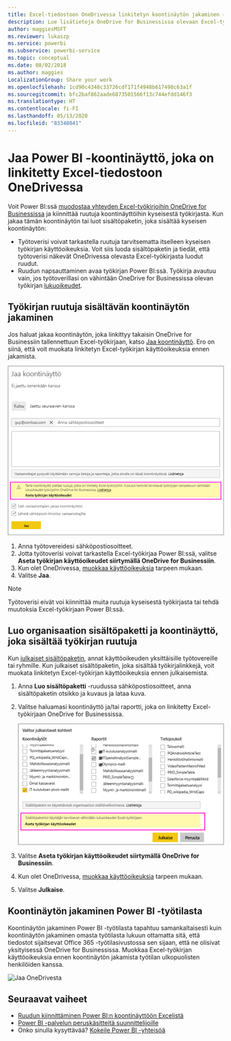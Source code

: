 ```yaml
---
title: Excel-tiedostoon OneDrivessa linkitetyn koontinäytön jakaminen – Power BI
description: Lue lisätietoja OneDrive for Businessissa olevaan Excel-työkirjaan yhdistettyjen koontinäyttöjen jakamisesta, kun niihin on kiinnitetty ruutuja kyseisestä työkirjasta.
author: maggiesMSFT
ms.reviewer: lukaszp
ms.service: powerbi
ms.subservice: powerbi-service
ms.topic: conceptual
ms.date: 08/02/2018
ms.author: maggies
LocalizationGroup: Share your work
ms.openlocfilehash: 1cd90c4348c33726cdf171f4948b617498c63a1f
ms.sourcegitcommit: bfc2baf862aade6873501566f13c744efdd146f3
ms.translationtype: HT
ms.contentlocale: fi-FI
ms.lasthandoff: 05/13/2020
ms.locfileid: "83348041"
---
```

# <a name="share-a-power-bi-dashboard-that-links-to-an-excel-file-in-onedrive"></a>Jaa Power BI -koontinäyttö, joka on linkitetty Excel-tiedostoon OneDrivessa
Voit Power BI:ssä [muodostaa yhteyden Excel-työkirjoihin OneDrive for Businessissa](../connect-data/service-excel-workbook-files.md) ja kiinnittää ruutuja koontinäyttöihin kyseisestä työkirjasta. Kun jakaa tämän koontinäytön tai luot sisältöpaketin, joka sisältää kyseisen koontinäytön:

* Työtoverisi voivat tarkastella ruutuja tarvitsematta itselleen kyseisen työkirjan käyttöoikeuksia. Voit siis luoda sisältöpaketin ja tiedät, että työtoverisi näkevät OneDrivessa olevasta Excel-työkirjasta luodut ruudut.
* Ruudun napsauttaminen avaa työkirjan Power BI:ssä. Työkirja avautuu vain, jos työtoverillasi on vähintään OneDrive for Businessissa olevan työkirjan [lukuoikeudet](https://support.office.com/article/Share-documents-or-folders-in-Office-365-1fe37332-0f9a-4719-970e-d2578da4941c).

## <a name="share-a-dashboard-that-contains-workbook-tiles"></a>Työkirjan ruutuja sisältävän koontinäytön jakaminen
Jos haluat jakaa koontinäytön, joka linkittyy takaisin OneDrive for Businessiin tallennettuun Excel-työkirjaan, katso [Jaa koontinäyttö](service-share-dashboards.md). Ero on siinä, että voit muokata linkitetyn Excel-työkirjan käyttöoikeuksia ennen jakamista.

  ![Jaa koontinäyttö -valintaikkuna](media/service-share-dashboard-that-links-to-excel-onedrive/pbi_share_workbk.png)

1. Anna työtovereidesi sähköpostiosoitteet.
2. Jotta työtoverisi voivat tarkastella Excel-työkirjaa Power BI:ssä, valitse **Aseta työkirjan käyttöoikeudet siirtymällä OneDrive for Businessiin**.
3. Kun olet OneDrivessa, [muokkaa käyttöoikeuksia](https://support.office.com/article/Share-files-and-folders-and-change-permissions-9fcc2f7d-de0c-4cec-93b0-a82024800c07) tarpeen mukaan.
4. Valitse **Jaa**.

>[!NOTE]
>Työtoverisi eivät voi kiinnittää muita ruutuja kyseisestä työkirjasta tai tehdä muutoksia Excel-työkirjaan Power BI:ssä.
> 
> 

## <a name="create-an-organizational-content-pack-with-a-dashboard-that-contains-workbook-tiles"></a>Luo organisaation sisältöpaketti ja koontinäyttö, joka sisältää työkirjan ruutuja
Kun [julkaiset sisältöpaketin](service-organizational-content-pack-create-and-publish.md), annat käyttöoikeuden yksittäisille työtovereille tai ryhmille. Kun julkaiset sisältöpaketin, joka sisältää työkirjalinkkejä, voit muokata linkitetyn Excel-työkirjan käyttöoikeuksia ennen julkaisemista.

1. Anna **Luo sisältöpaketti** -ruudussa sähköpostiosoitteet, anna sisältöpaketin otsikko ja kuvaus ja lataa kuva.
2. Valitse haluamasi koontinäyttö ja/tai raportti, joka on linkitetty Excel-työkirjaan OneDrive for Businessissa.
   
    ![Excel-työkirja sisältöpaketissa](media/service-share-dashboard-that-links-to-excel-onedrive/pbi_contpack_workbk.png)
3. Valitse **Aseta työkirjan käyttöoikeudet siirtymällä OneDrive for Businessiin**.
4. Kun olet OneDrivessa, [muokkaa käyttöoikeuksia](https://support.office.com/article/Share-files-and-folders-and-change-permissions-9fcc2f7d-de0c-4cec-93b0-a82024800c07) tarpeen mukaan.
5. Valitse **Julkaise**.

## <a name="share-a-dashboard-from-a-power-bi-workspace"></a>Koontinäytön jakaminen Power BI -työtilasta
Koontinäytön jakaminen Power BI -työtilasta tapahtuu samankaltaisesti kuin koontinäytön jakaminen omasta työtilasta lukuun ottamatta sitä, että tiedostot sijaitsevat Office 365 -työtilasivustossa sen sijaan, että ne olisivat yksityisessä OneDrive for Businessissa. Muokkaa Excel-työkirjan käyttöoikeuksia ennen koontinäytön jakamista työtilan ulkopuolisten henkilöiden kanssa.

![Jaa OneDrivesta](media/service-share-dashboard-that-links-to-excel-onedrive/pbi_onedriveshare.png)

## <a name="next-steps"></a>Seuraavat vaiheet
* [Ruudun kiinnittäminen Power BI:n koontinäyttöön Excelistä](../create-reports/service-dashboard-pin-tile-from-excel.md)
* [Power BI -palvelun peruskäsitteitä suunnittelijoille](../fundamentals/service-basic-concepts.md)
* Onko sinulla kysyttävää? [Kokeile Power BI -yhteisöä](https://community.powerbi.com/)
